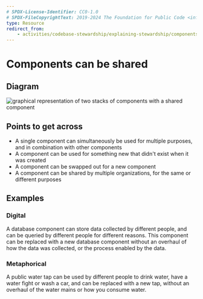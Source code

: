 ```yaml
---
# SPDX-License-Identifier: CC0-1.0
# SPDX-FileCopyrightText: 2019-2024 The Foundation for Public Code <info@publiccode.net>
type: Resource
redirect_from:
    - activities/codebase-stewardship/explaining-stewardship/components-shared
---
```


# Components can be shared

## Diagram

![graphical representation of two stacks of components with a shared component](shared-components.svg)

## Points to get across

* A single component can simultaneously be used for multiple purposes, and in combination with other components
* A component can be used for something new that didn't exist when it was created
* A component can be swapped out for a new component
* A component can be shared by multiple organizations, for the same or different purposes

## Examples

### Digital

A database component can store data collected by different people, and can be queried by different people for different reasons.
This component can be replaced with a new database component without an overhaul of how the data was collected, or the process enabled by the data.

### Metaphorical

A public water tap can be used by different people to drink water, have a water fight or wash a car, and can be replaced with a new tap, without an overhaul of the water mains or how you consume water.
